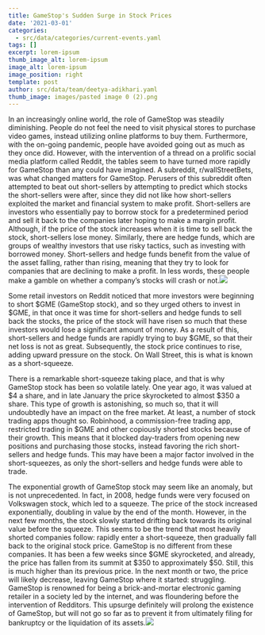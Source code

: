 ```yaml
---
title: GameStop's Sudden Surge in Stock Prices
date: '2021-03-01'
categories:
  - src/data/categories/current-events.yaml
tags: []
excerpt: lorem-ipsum
thumb_image_alt: lorem-ipsum
image_alt: lorem-ipsum
image_position: right
template: post
author: src/data/team/deetya-adikhari.yaml
thumb_image: images/pasted image 0 (2).png
---
```

In an increasingly online world, the role of GameStop was steadily diminishing. People do not feel the need to visit physical stores to purchase video games, instead utilizing online platforms to buy them. Furthermore, with the on-going pandemic, people have avoided going out as much as they once did. However, with the intervention of a thread on a prolific social media platform called Reddit, the tables seem to have turned more rapidly for GameStop than any could have imagined. A subreddit, r/wallStreetBets, was what changed matters for GameStop. Perusers of this subreddit often attempted to beat out short-sellers by attempting to predict which stocks the short-sellers were after, since they did not like how short-sellers exploited the market and financial system to make profit. Short-sellers are investors who essentially pay to borrow stock for a predetermined period and sell it back to the companies later hoping to make a margin profit. Although, if the price of the stock increases when it is time to sell back the stock, short-sellers lose money. Similarly, there are hedge funds, which are groups of wealthy investors that use risky tactics, such as investing with borrowed money. Short-sellers and hedge funds benefit from the value of the asset falling, rather than rising, meaning that they try to look for companies that are declining to make a profit. In less words, these people make a gamble on whether a company’s stocks will crash or not.![](https://lh5.googleusercontent.com/wvSZbnRfxgiH6f01g1Dij8fr0CNVex6JAeHt-4Hc_Beg5lUAxzWk25bsHu6GOx84VsmhO-VBVYNeu3UdSOuJnbQLcpAGTw5Es2Py1IuTLGCXZZhUxH_EiFN1wSMBW9U-t-45DKZD)





Some retail investors on Reddit noticed that more investors were beginning to short $GME (GameStop stock), and so they urged others to invest in $GME, in that once it was time for short-sellers and hedge funds to sell back the stocks, the price of the stock will have risen so much that these investors would lose a significant amount of money. As a result of this, short-sellers and hedge funds are rapidly trying to buy $GME, so that their net loss is not as great. Subsequently, the stock price continues to rise, adding upward pressure on the stock. On Wall Street, this is what is known as a short-squeeze.

There is a remarkable short-squeeze taking place, and that is why GameStop stock has been so volatile lately. One year ago, it was valued at $4 a share, and in late January the price skyrocketed to almost $350 a share. This type of growth is astonishing, so much so, that it will undoubtedly have an impact on the free market. At least, a number of stock trading apps thought so. Robinhood, a commission-free trading app, restricted trading in $GME and other copiously shorted stocks because of their growth. This means that it blocked day-traders from opening new positions and purchasing those stocks, instead favoring the rich short-sellers and hedge funds. This may have been a major factor involved in the short-squeezes, as only the short-sellers and hedge funds were able to trade.

The exponential growth of GameStop stock may seem like an anomaly, but is not unprecedented. In fact, in 2008, hedge funds were very focused on Volkswagen stock, which led to a squeeze. The price of the stock increased exponentially, doubling in value by the end of the month. However, in the next few months, the stock slowly started drifting back towards its original value before the squeeze. This seems to be the trend that most heavily shorted companies follow: rapidly enter a short-squeeze, then gradually fall back to the original stock price. GameStop is no different from these companies. It has been a few weeks since $GME skyrocketed, and already, the price has fallen from its summit at $350 to approximately $50. Still, this is much higher than its previous price. In the next month or two, the price will likely decrease, leaving GameStop where it started: struggling. GameStop is renowned for being a brick-and-mortar electronic gaming retailer in a society led by the internet, and was floundering before the intervention of Redditors. This upsurge definitely will prolong the existence of GameStop, but will not go so far as to prevent it from ultimately filing for bankruptcy or the liquidation of its assets.![](https://lh4.googleusercontent.com/r_oEL-TuMdV3AJzHgaDzwoz1htbauMa5blLX1cvMdtiRUrq_dBPynwdgfDIXD-XmWjeB9MriLww7sjtDlx1a36s6B17fhQNP2ZQEf4MtK-kZQa6HY-ikg7KrqydVK5U1LUFumJmz)
